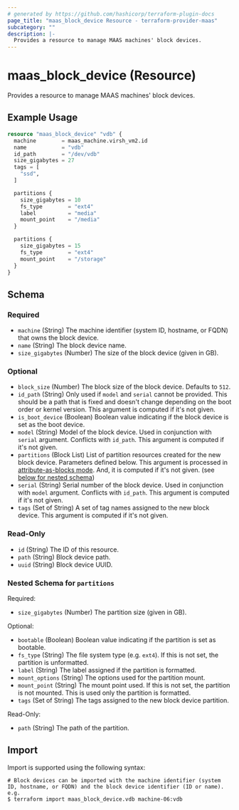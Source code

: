 ```yaml
---
# generated by https://github.com/hashicorp/terraform-plugin-docs
page_title: "maas_block_device Resource - terraform-provider-maas"
subcategory: ""
description: |-
  Provides a resource to manage MAAS machines' block devices.
---
```


# maas_block_device (Resource)

Provides a resource to manage MAAS machines' block devices.

## Example Usage

```terraform
resource "maas_block_device" "vdb" {
  machine        = maas_machine.virsh_vm2.id
  name           = "vdb"
  id_path        = "/dev/vdb"
  size_gigabytes = 27
  tags = [
    "ssd",
  ]

  partitions {
    size_gigabytes = 10
    fs_type        = "ext4"
    label          = "media"
    mount_point    = "/media"
  }

  partitions {
    size_gigabytes = 15
    fs_type        = "ext4"
    mount_point    = "/storage"
  }
}
```

<!-- schema generated by tfplugindocs -->
## Schema

### Required

- `machine` (String) The machine identifier (system ID, hostname, or FQDN) that owns the block device.
- `name` (String) The block device name.
- `size_gigabytes` (Number) The size of the block device (given in GB).

### Optional

- `block_size` (Number) The block size of the block device. Defaults to `512`.
- `id_path` (String) Only used if `model` and `serial` cannot be provided. This should be a path that is fixed and doesn't change depending on the boot order or kernel version. This argument is computed if it's not given.
- `is_boot_device` (Boolean) Boolean value indicating if the block device is set as the boot device.
- `model` (String) Model of the block device. Used in conjunction with `serial` argument. Conflicts with `id_path`. This argument is computed if it's not given.
- `partitions` (Block List) List of partition resources created for the new block device. Parameters defined below. This argument is processed in [attribute-as-blocks mode](https://www.terraform.io/docs/configuration/attr-as-blocks.html). And, it is computed if it's not given. (see [below for nested schema](#nestedblock--partitions))
- `serial` (String) Serial number of the block device. Used in conjunction with `model` argument. Conflicts with `id_path`. This argument is computed if it's not given.
- `tags` (Set of String) A set of tag names assigned to the new block device. This argument is computed if it's not given.

### Read-Only

- `id` (String) The ID of this resource.
- `path` (String) Block device path.
- `uuid` (String) Block device UUID.

<a id="nestedblock--partitions"></a>
### Nested Schema for `partitions`

Required:

- `size_gigabytes` (Number) The partition size (given in GB).

Optional:

- `bootable` (Boolean) Boolean value indicating if the partition is set as bootable.
- `fs_type` (String) The file system type (e.g. `ext4`). If this is not set, the partition is unformatted.
- `label` (String) The label assigned if the partition is formatted.
- `mount_options` (String) The options used for the partition mount.
- `mount_point` (String) The mount point used. If this is not set, the partition is not mounted. This is used only the partition is formatted.
- `tags` (Set of String) The tags assigned to the new block device partition.

Read-Only:

- `path` (String) The path of the partition.

## Import

Import is supported using the following syntax:

```shell
# Block devices can be imported with the machine identifier (system ID, hostname, or FQDN) and the block device identifier (ID or name). e.g.
$ terraform import maas_block_device.vdb machine-06:vdb
```

